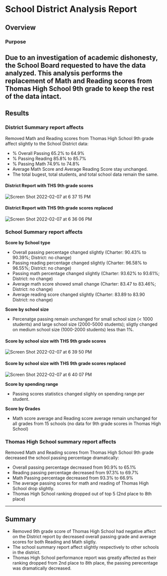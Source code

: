 
# School District Analysis Report
## Overview 
### Purpose
  Due to an investigation of academic dishonesty, the School Board requested to have the data analyzed. This analysis performs the replacement of Math and Reading scores from Thomas High School 9th grade to keep the rest of the data intact. 
--------------------------------------------------------------------------------------------------------------------------------------------------------------------
## Results
### District Summary report affects
Removed Math and Reading scores from Thomas High School 9th grade affect slightly to the School District data:
- % Overall Passing 65.2% to 64.9%
- % Passing Reading 85.8% to 85.7%
- % Passing Math 74.9% to 74.8%
- Average Math Score and Average Reading Score stay unchanged.
- The total bugest, total students, and total school data remain the same. 
#### District Report with THS 9th grade scores
![Screen Shot 2022-02-07 at 6 37 15 PM](https://user-images.githubusercontent.com/96552197/152907397-afa32086-c1ad-4706-8cd3-581e1c74dd00.png)

#### District Report with THS 9th grade scores replaced 
![Screen Shot 2022-02-07 at 6 36 06 PM](https://user-images.githubusercontent.com/96552197/152907276-8f59566e-4886-4577-b0fa-6633b3702f09.png)

### School Summary report affects
**Score by School type**
- Overall passing percentage changed slightly (Charter: 90.43% to 90.39%; District: no change)
- Passing reading percentage changed slightly (Charter: 96.58% to 96.55%; District: no change)
- Passing math percentage changed slightly (Charter: 93.62% to 93.61%; District: no change)
- Average math score showed small change (Charter: 83.47 to 83.46%; District: no change)
- Average reading score changed slightly (Charter: 83.89 to 83.90 District: no change)

**Score by school size**
- Percenatge passing remain unchanged for small school size (< 1000 students) and large school size (2000-5000 students); sligtly changed on medium school size (1000-2000 students) less than 1%.
#### Score by school size with THS 9th grade scores
![Screen Shot 2022-02-07 at 6 39 50 PM](https://user-images.githubusercontent.com/96552197/152907675-e20482c5-4832-47b6-8230-d4caf8b6966e.png)

#### Score by school size with THS 9th grade scores replaced 
![Screen Shot 2022-02-07 at 6 40 07 PM](https://user-images.githubusercontent.com/96552197/152907704-488277a4-0a24-4709-af54-c51996e24da0.png)

**Score by spending range**
- Passing scores statistics changed slighly on spending range per student.

**Score by Grades**
- Math score average and Reading score average remain unchanged for all grades from 15 schools (no data for 9th grade scores in Thomas High School)

### Thomas High School summary report affects
Removed Math and Reading scores from Thomas High School 9th grade decreased the school passing percentage dramatically:
- Overall passing percentage decreased from 90.9% to 65.1%
- Reading passing percentage decreased from 97.3% to 69.7%
- Math Passing percentage decreased from 93.3% to 66.9% 
- The average passing scores for math and reading of Thomas High School drop slightly. 
- Thomas High School ranking dropped out of top 5 (2nd place to 8th place) 
-------------------------------------------------------------------------------------------------------------------------------------------------------------------
## Summary 
- Removed 9th grade score of Thomas High School had negative affect on the District report by decreased overall passing grade and average scores for both Reading and Math sligtly.
- The school summary report affect slightly respectively to other schools in the district. 
- Thomas High School performance report was greatly affected as their ranking dropped from 2nd place to 8th place, the passing perecentage was dramatically decreased. 
  


